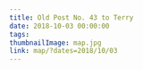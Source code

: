 ```yaml
---
title: Old Post No. 43 to Terry
date: 2018-10-03 00:00:00
tags:
thumbnailImage: map.jpg
link: map/?dates=2018/10/03
---
```

<!-- excerpt -->

